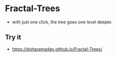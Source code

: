 # Fractal-Trees
- with just one click, the tree goes one level deeper.
## Try it
- https://doharamadan.github.io/Fractal-Trees/
